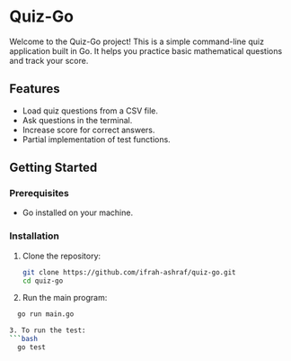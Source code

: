 # Quiz-Go

Welcome to the Quiz-Go project! This is a simple command-line quiz application built in Go. It helps you practice basic mathematical questions and track your score.

## Features

- Load quiz questions from a CSV file.
- Ask questions in the terminal.
- Increase score for correct answers.
- Partial implementation of test functions.

## Getting Started

### Prerequisites

- Go installed on your machine.

### Installation

1. Clone the repository:
   ```bash
   git clone https://github.com/ifrah-ashraf/quiz-go.git
   cd quiz-go

2. Run the main program:
  ```bash
    go run main.go

3. To run the test:
  ```bash
    go test

